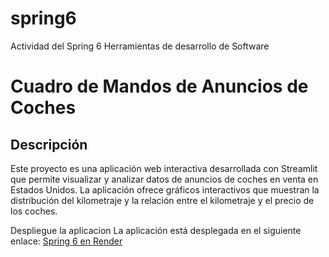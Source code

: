 # spring6
Actividad del Spring 6 Herramientas de desarrollo de Software
# Cuadro de Mandos de Anuncios de Coches

## Descripción
Este proyecto es una aplicación web interactiva desarrollada con Streamlit que permite visualizar y analizar datos de anuncios de coches en venta en Estados Unidos. La aplicación ofrece gráficos interactivos que muestran la distribución del kilometraje y la relación entre el kilometraje y el precio de los coches.



Despliegue la aplicacion
La aplicación está desplegada en el siguiente enlace: [Spring 6 en Render](https://spring-6.onrender.com)



